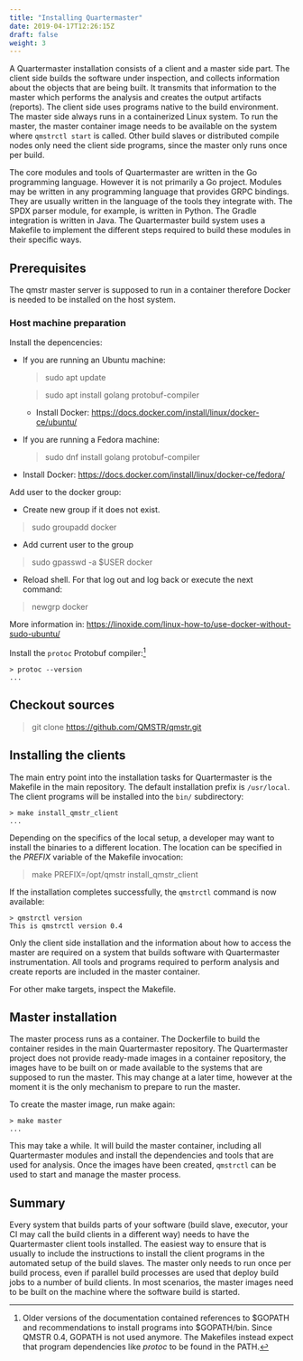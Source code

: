 ```yaml
---
title: "Installing Quartermaster"
date: 2019-04-17T12:26:15Z
draft: false
weight: 3
---
```


A Quartermaster installation consists of a client and a master side
part. The client side builds the software under inspection, and
collects information about the objects that are being built. It
transmits that information to the master which performs the analysis
and creates the output artifacts (reports). The client side uses
programs native to the build environment. The master side always runs
in a containerized Linux system. To run the master, the master
container image needs to be available on the system where `qmstrctl
start` is called. Other build slaves or distributed compile nodes only
need the client side programs, since the master only runs once per
build.

The core modules and tools of Quartermaster are written in the Go
programming language. However it is not primarily a Go
project. Modules may be written in any programming language that
provides GRPC bindings. They are usually written in the language of
the tools they integrate with. The SPDX parser module, for example, is
written in Python. The Gradle integration is written in Java. The
Quartermaster build system uses a Makefile to implement the different
steps required to build these modules in their specific ways.

## Prerequisites

The qmstr master server is supposed to run in a container therefore Docker is needed to be installed on the host system.

### Host machine preparation

Install the depencencies:

  - If you are running an Ubuntu machine:

    > sudo apt update

	> sudo apt install golang protobuf-compiler

    - Install Docker: https://docs.docker.com/install/linux/docker-ce/ubuntu/

  - If you are running a Fedora machine:

    > sudo dnf install golang protobuf-compiler

  - Install Docker: https://docs.docker.com/install/linux/docker-ce/fedora/


Add user to the docker group:
  - Create new group if it does not exist.

  > sudo groupadd docker

  -  Add current user to the group

  > sudo gpasswd -a $USER docker

  - Reload shell. For that log out and log back or execute the next command:

  > newgrp docker

  More information in:
  https://linoxide.com/linux-how-to/use-docker-without-sudo-ubuntu/

Install the `protoc` Protobuf compiler:[^gopath_deprecation]

	> protoc --version
	...


## Checkout sources

  > git clone https://github.com/QMSTR/qmstr.git

## Installing the clients

The main entry point into the installation tasks for Quartermaster is
the Makefile in the main repository. The default installation prefix is `/usr/local`.
The client programs will be installed into the `bin/` subdirectory:
  
	> make install_qmstr_client
	...

Depending on the specifics of the local setup, a developer may want to
install the binaries to a different location. The location can be specified in the
_PREFIX_ variable of the Makefile invocation:

  > make PREFIX=/opt/qmstr install_qmstr_client

If the installation completes successfully, the `qmstrctl` command is
now available:

	> qmstrctl version
	This is qmstrctl version 0.4

Only the client side installation and the information about how to
access the master are required on a system that builds software with
Quartermaster instrumentation. All tools and programs required to
perform analysis and create reports are included in the master
container.

For other make targets, inspect the Makefile.

## Master installation

The master process runs as a container. The Dockerfile to build the
container resides in the main Quartermaster repository. The
Quartermaster project does not provide ready-made images in a
container repository, the images have to be built on or made available
to the systems that are supposed to run the master. This may change at
a later time, however at the moment it is the only mechanism to
prepare to run the master.

To create the master image, run make again:

	> make master
	...

This may take a while. It will build the master container, including
all Quartermaster modules and install the dependencies and tools that
are used for analysis. Once the images have been created, `qmstrctl`
can be used to start and manage the master process.

## Summary

Every system that builds parts of your software (build slave,
executor, your CI may call the build clients in a different way) needs
to have the Quartermaster client tools installed. The easiest way to
ensure that is usually to include the instructions to install the
client programs in the automated setup of the build slaves. The master
only needs to run once per build process, even if parallel build
processes are used that deploy build jobs to a number of build
clients. In most scenarios, the master images need to be built on the
machine where the software build is started.

[^gopath_deprecation]: Older versions of the documentation contained references to $GOPATH
    and recommendations to install programs into $GOPATH/bin. Since QMSTR 0.4,
    GOPATH is not used anymore. The Makefiles instead expect that program
    dependencies like _protoc_ to be found in the PATH.

